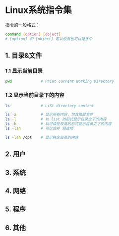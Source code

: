 # Linux系统指令集

指令的一般格式：

```bash
command [option] [object]
# [option] 和 [object] 可以没有也可以是多个
```

## 1. 目录&文件

### 1.1 显示当前目录

```bash
pwd             # Print current Working Directory
```

### 1.2 显示当前目录下的内容

```bash
ls              # LiSt directory content

ls -a           # 显示所有内容，包含隐藏文件
ls -l           # 以 list 的形式显示目录之下的内容
ls -h           # 以可读性较高的形式显示目录之下的内容
ls -lah         # 可以合并 短选项

ls -lah /opt    # 显示特定目录的内容
```

## 2. 用户

## 3. 系统

## 4. 网络

## 5. 程序

## 6. 其他
